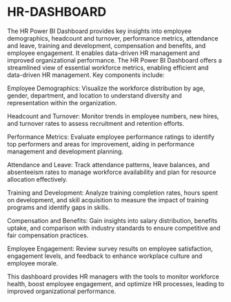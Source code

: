 # HR-DASHBOARD
The HR Power BI Dashboard provides key insights into employee demographics, headcount and turnover, performance metrics, attendance and leave, training and development, compensation and benefits, and employee engagement. It enables data-driven HR management and improved organizational performance.
The HR Power BI Dashboard offers a streamlined view of essential workforce metrics, enabling efficient and data-driven HR management. Key components include:

Employee Demographics: Visualize the workforce distribution by age, gender, department, and location to understand diversity and representation within the organization.

Headcount and Turnover: Monitor trends in employee numbers, new hires, and turnover rates to assess recruitment and retention efforts.

Performance Metrics: Evaluate employee performance ratings to identify top performers and areas for improvement, aiding in performance management and development planning.

Attendance and Leave: Track attendance patterns, leave balances, and absenteeism rates to manage workforce availability and plan for resource allocation effectively.

Training and Development: Analyze training completion rates, hours spent on development, and skill acquisition to measure the impact of training programs and identify gaps in skills.

Compensation and Benefits: Gain insights into salary distribution, benefits uptake, and comparison with industry standards to ensure competitive and fair compensation practices.

Employee Engagement: Review survey results on employee satisfaction, engagement levels, and feedback to enhance workplace culture and employee morale.

This dashboard provides HR managers with the tools to monitor workforce health, boost employee engagement, and optimize HR processes, leading to improved organizational performance.


